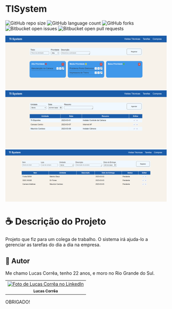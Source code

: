 # TISystem

![GitHub repo size](https://img.shields.io/github/repo-size/correa0105/TISystem-ProjetoPessoal?style=for-the-badge)
![GitHub language count](https://img.shields.io/github/languages/count/correa0105/TISystem-ProjetoPessoal?style=for-the-badge)
![GitHub forks](https://img.shields.io/github/forks/correa0105/TISystem-ProjetoPessoal?style=for-the-badge)
![Bitbucket open issues](https://img.shields.io/bitbucket/issues/correa0105/TISystem-ProjetoPessoal?style=for-the-badge)
![Bitbucket open pull requests](https://img.shields.io/bitbucket/pr-raw/correa0105/TISystem-ProjetoPessoal?style=for-the-badge)

<img src="exemplo1.png" alt="Exemplo do Projeto">
<img src="exemplo2.png" alt="Exemplo do Projeto">
<img src="exemplo3.png" alt="Exemplo do Projeto">

# ☕ Descrição do Projeto

Projeto que fiz para um colega de trabalho. O sistema irá ajuda-lo a gerenciar as tarefas do dia a dia na empresa.

## 🤝 Autor

Me chamo Lucas Corrêa, tenho 22 anos, e moro no Rio Grande do Sul.

<table>
  <tr>
    <td align="center">
      <a href="https://www.linkedin.com/in/correalucas0105/">
        <img src="https://media-exp1.licdn.com/dms/image/C4E03AQEbIJOJFCwzBQ/profile-displayphoto-shrink_800_800/0/1664062264493?e=1669852800&v=beta&t=VrRnd11fob_MOR8YtqKK1KJMbDmNjfYrZmBnrTPmKPQ" width="100px;" alt="Foto de Lucas Corrêa no LinkedIn"/><br>
        <sub>
            <b>Lucas Corrêa</b>
        </sub>
      </a>
    </td>
</table>

OBRIGADO!
